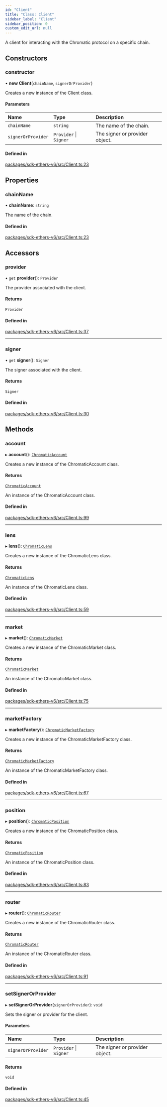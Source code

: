 ```yaml
---
id: "Client"
title: "Class: Client"
sidebar_label: "Client"
sidebar_position: 0
custom_edit_url: null
---
```


A client for interacting with the Chromatic protocol on a specific chain.

## Constructors

### constructor

• **new Client**(`chainName`, `signerOrProvider`)

Creates a new instance of the Client class.

#### Parameters

| Name | Type | Description |
| :------ | :------ | :------ |
| `chainName` | `string` | The name of the chain. |
| `signerOrProvider` | `Provider` \| `Signer` | The signer or provider object. |

#### Defined in

[packages/sdk-ethers-v6/src/Client.ts:23](https://github.com/chromatic-protocol/sdk/blob/952dc51/packages/sdk-ethers-v6/src/Client.ts#L23)

## Properties

### chainName

• **chainName**: `string`

The name of the chain.

#### Defined in

[packages/sdk-ethers-v6/src/Client.ts:23](https://github.com/chromatic-protocol/sdk/blob/952dc51/packages/sdk-ethers-v6/src/Client.ts#L23)

## Accessors

### provider

• `get` **provider**(): `Provider`

The provider associated with the client.

#### Returns

`Provider`

#### Defined in

[packages/sdk-ethers-v6/src/Client.ts:37](https://github.com/chromatic-protocol/sdk/blob/952dc51/packages/sdk-ethers-v6/src/Client.ts#L37)

___

### signer

• `get` **signer**(): `Signer`

The signer associated with the client.

#### Returns

`Signer`

#### Defined in

[packages/sdk-ethers-v6/src/Client.ts:30](https://github.com/chromatic-protocol/sdk/blob/952dc51/packages/sdk-ethers-v6/src/Client.ts#L30)

## Methods

### account

▸ **account**(): [`ChromaticAccount`](ChromaticAccount.md)

Creates a new instance of the ChromaticAccount class.

#### Returns

[`ChromaticAccount`](ChromaticAccount.md)

An instance of the ChromaticAccount class.

#### Defined in

[packages/sdk-ethers-v6/src/Client.ts:99](https://github.com/chromatic-protocol/sdk/blob/952dc51/packages/sdk-ethers-v6/src/Client.ts#L99)

___

### lens

▸ **lens**(): [`ChromaticLens`](ChromaticLens.md)

Creates a new instance of the ChromaticLens class.

#### Returns

[`ChromaticLens`](ChromaticLens.md)

An instance of the ChromaticLens class.

#### Defined in

[packages/sdk-ethers-v6/src/Client.ts:59](https://github.com/chromatic-protocol/sdk/blob/952dc51/packages/sdk-ethers-v6/src/Client.ts#L59)

___

### market

▸ **market**(): [`ChromaticMarket`](ChromaticMarket.md)

Creates a new instance of the ChromaticMarket class.

#### Returns

[`ChromaticMarket`](ChromaticMarket.md)

An instance of the ChromaticMarket class.

#### Defined in

[packages/sdk-ethers-v6/src/Client.ts:75](https://github.com/chromatic-protocol/sdk/blob/952dc51/packages/sdk-ethers-v6/src/Client.ts#L75)

___

### marketFactory

▸ **marketFactory**(): [`ChromaticMarketFactory`](ChromaticMarketFactory.md)

Creates a new instance of the ChromaticMarketFactory class.

#### Returns

[`ChromaticMarketFactory`](ChromaticMarketFactory.md)

An instance of the ChromaticMarketFactory class.

#### Defined in

[packages/sdk-ethers-v6/src/Client.ts:67](https://github.com/chromatic-protocol/sdk/blob/952dc51/packages/sdk-ethers-v6/src/Client.ts#L67)

___

### position

▸ **position**(): [`ChromaticPosition`](ChromaticPosition.md)

Creates a new instance of the ChromaticPosition class.

#### Returns

[`ChromaticPosition`](ChromaticPosition.md)

An instance of the ChromaticPosition class.

#### Defined in

[packages/sdk-ethers-v6/src/Client.ts:83](https://github.com/chromatic-protocol/sdk/blob/952dc51/packages/sdk-ethers-v6/src/Client.ts#L83)

___

### router

▸ **router**(): [`ChromaticRouter`](ChromaticRouter.md)

Creates a new instance of the ChromaticRouter class.

#### Returns

[`ChromaticRouter`](ChromaticRouter.md)

An instance of the ChromaticRouter class.

#### Defined in

[packages/sdk-ethers-v6/src/Client.ts:91](https://github.com/chromatic-protocol/sdk/blob/952dc51/packages/sdk-ethers-v6/src/Client.ts#L91)

___

### setSignerOrProvider

▸ **setSignerOrProvider**(`signerOrProvider`): `void`

Sets the signer or provider for the client.

#### Parameters

| Name | Type | Description |
| :------ | :------ | :------ |
| `signerOrProvider` | `Provider` \| `Signer` | The signer or provider object. |

#### Returns

`void`

#### Defined in

[packages/sdk-ethers-v6/src/Client.ts:45](https://github.com/chromatic-protocol/sdk/blob/952dc51/packages/sdk-ethers-v6/src/Client.ts#L45)
